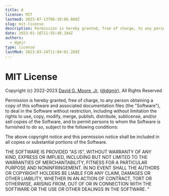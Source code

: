 ```yaml
---
title: A
license: MIT
lastmod: 2023-07-13T06:10:06.080Z
slug: mit-license
description: Permission is hereby granted, free of charge, to any person obtaining a copy of this sofrware and associated documentation files yadda, yadda, yadda...
date: 2023-01-16T11:55:48.194Z
authors:
  - dgmjr
type: license
lastMod: 2023-03-24T11:04:01.289Z
---
```

# MIT License

Copyright (c) 2022-2023 [David G. Moore, Jr,](mailto:david@dgmjr.io "Send David an email") ([@dgmjr](https://github.com/dgmjr-io "Contact David on GitHub")), All Rights Reserved

Permission is hereby granted, free of charge, to any person obtaining a copy
of this software and associated documentation files (the "Software"), to deal
in the Software without restriction, including without limitation the rights
to use, copy, modify, merge, publish, distribute, sublicense, and/or sell
copies of the Software, and to permit persons to whom the Software is
furnished to do so, subject to the following conditions:

The above copyright notice and this permission notice shall be included in all
copies or substantial portions of the Software.

THE SOFTWARE IS PROVIDED "AS IS", WITHOUT WARRANTY OF ANY KIND, EXPRESS OR
IMPLIED, INCLUDING BUT NOT LIMITED TO THE WARRANTIES OF MERCHANTABILITY,
FITNESS FOR A PARTICULAR PURPOSE AND NONINFRINGEMENT. IN NO EVENT SHALL THE
AUTHORS OR COPYRIGHT HOLDERS BE LIABLE FOR ANY CLAIM, DAMAGES OR OTHER
LIABILITY, WHETHER IN AN ACTION OF CONTRACT, TORT OR OTHERWISE, ARISING FROM,
OUT OF OR IN CONNECTION WITH THE SOFTWARE OR THE USE OR OTHER DEALINGS IN THE
SOFTWARE.
”
